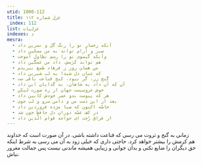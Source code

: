 ```yaml
---
utid: 1000-112
title: غزل شماره ۱۱۲
_index: 112
list: غزلیات
indexes: د
mesra:
  - آنکه رخسار تو را رنگ گل و نسرین داد
  - صبر و آرام تواند به من مسکین داد
  - وآنکه گیسوی تو را رسم تطاول آموخت
  - هم تواند کَرَمش، داد من غمگین داد
  - من همان روز ز فرهاد طمع ببریدم
  - که عنان دل شیدا به لب شیرین داد
  - گنج زر، گر نبود، کنج قناعت باقی ست
  - آن که آن داد به شاهان، به گدایان این داد
  - خوش عروسیست جهان از ره صورت لیکن
  - هر که پیوست بدو عمر خودش کابین داد
  - بعد از این دست من و دامن سرو و لب جوی
  - خاصّه اکنون که صبا مژده فروردین داد
  - در کف غصّه دوران دل حافظ خون شد
  - از فراق رُخت ای خواجه قوام الّدین داد
---
```

زمانی به گنج و ثروت می رسی که قناعت داشته باشی. در آن صورت است که خداوند هم کرمش را بیشتر خواهد کرد. حاجتی داری که خیلی زود به آن می رسی به شرط اینکه حق دیگران را ضایع نکنی و بدان جوانی و زیبایی همیشه ماندنی نیست پس جمالت مغرور نباش.
